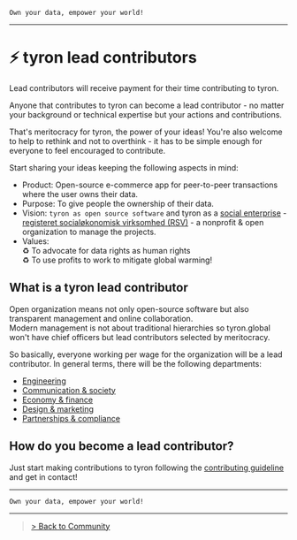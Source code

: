 ```
Own your data, empower your world!
```

---

# :zap: tyron lead contributors
Lead contributors will receive payment for their time contributing to tyron. 

Anyone that contributes to tyron can become a lead contributor - no matter your background or technical expertise but your actions and contributions. 

That's meritocracy for tyron, the power of your ideas! You're also welcome to help to rethink and not to overthink - it has to be simple enough for everyone to feel encouraged to contribute.

Start sharing your ideas keeping the following aspects in mind:
- Product: Open-source e-commerce app for peer-to-peer transactions where the user owns their data.  
- Purpose: To give people the ownership of their data.
- Vision: ```tyron as open source software``` and tyron as a [social enterprise](https://www.investopedia.com/terms/s/social-enterprise.asp) - [registeret socialøkonomisk virksomhed (RSV)](https://github.com/tyronNetwork/tyron/blob/master/partnerships&compliance/files/incorporation.md) - a nonprofit & open organization to manage the projects.
- Values:  
:recycle: To advocate for data rights as human rights  
:recycle: To use profits to work to mitigate global warming!

## What is a tyron lead contributor
Open organization means not only open-source software but also transparent management and online collaboration.  
Modern management is not about traditional hierarchies so tyron.global won't have chief officers but lead contributors selected by meritocracy.

So basically, everyone working per wage for the organization will be a lead contributor. In general terms, there will be the following departments:
- [Engineering](https://github.com/tyronNetwork/tyron/blob/master/community/contributors/engineering.md)
- [Communication & society](https://github.com/tyronNetwork/tyron/blob/master/community/contributors/communication&society.md)
- [Economy & finance](https://github.com/tyronNetwork/tyron/blob/master/community/contributors/economy&finance.md)
- [Design & marketing](https://github.com/tyronNetwork/tyron/blob/master/community/contributors/design&marketing.md)
- [Partnerships & compliance](https://github.com/tyronNetwork/tyron/blob/master/community/contributors/partnerships&compliance.md)

## How do you become a lead contributor?
Just start making contributions to tyron following the [contributing guideline](https://github.com/tyronNetwork/tyron/blob/master/CONTRIBUTING.md) and get in contact!

---

```
Own your data, empower your world!
```

---

> <a href="/community"> > Back to Community </a>
